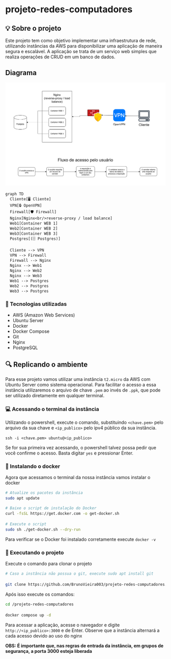 # projeto-redes-computadores

## 💡 Sobre o projeto
Este projeto tem como objetivo implementar uma infraestrutura de rede, utilizando instâncias da AWS para disponibilizar uma aplicação de maneira segura e escalável. A aplicação se trata de um serviço web simples que realiza operações de CRUD em um banco de dados.

## Diagrama
![diagrama](docs/diagrama.png)
```mermaid
graph TD
  Cliente[🖥️ Cliente]
  VPN[🔒 OpenVPN]
  Firewall[🛡️ Firewall]
  Nginx[Nginx<br/>reverse-proxy / load balance]
  Web1[Container WEB 1]
  Web2[Container WEB 2]
  Web3[Container WEB 3]
  Postgres[(🗄️ Postgres)]

  Cliente --> VPN
  VPN --> Firewall
  Firewall --> Nginx
  Nginx --> Web1
  Nginx --> Web2
  Nginx --> Web3
  Web1 --> Postgres
  Web2 --> Postgres
  Web3 --> Postgres
```

### 🧰 Tecnologias utilizadas
- AWS (Amazon Web Services)
- Ubuntu Server
- Docker
- Docker Compose
- Git
- Nginx
- PostgreSQL

## 🔍 Replicando o ambiente
Para esse projeto vamos utilizar uma instância `t2.micro` da AWS com Ubuntu Server como sistema operacional. Para facilitar o acesso a essa instância utilizaremos o arquivo de chave `.pem` ao invés de `.ppk`, que pode ser utilizado diretamente em qualquer terminal.

### 💻 Acessando o terminal da instância
Utilizando o powershell, execute o comando, substituindo `<chave.pem>` pelo arquivo da sua chave e `<ip_publico>` pelo ipv4 público da sua instância.

`ssh -i <chave.pem> ubuntu@<ip_publico>`

Se for sua primeira vez acessando, o powershell talvez possa pedir que você confirme o acesso. Basta digitar `yes` e pressionar Enter.

### 🐳 Instalando o docker
Agora que acessamos o terminal da nossa instância vamos instalar o docker

```bash
# Atualize os pacotes da instância
sudo apt update
```

```bash
# Baixe o script de instalação do Docker
curl -fsSL https://get.docker.com -o get-docker.sh

# Execute o script
sudo sh ./get-docker.sh --dry-run
```

Para verificar se o Docker foi instalado corretamente execute `docker -v`

### 🚀 Executando o projeto
Execute o comando para clonar o projeto
```bash
# Caso a instância não possua o git, execute sudo apt install git

git clone https://github.com/BrunoVieira003/projeto-redes-computadores.git
```

Após isso execute os comandos:
```bash
cd /projeto-redes-computadores

docker compose up -d
```

Para acessar a aplicação, acesse o navegador e digite `http://<ip_publico>:3000` e de Enter. Observe que a instância alternará a cada acesso devido ao uso do nginx

**OBS: É importante que, nas regras de entrada da instância, em grupos de segurança, a porta 3000 esteja liberada**

